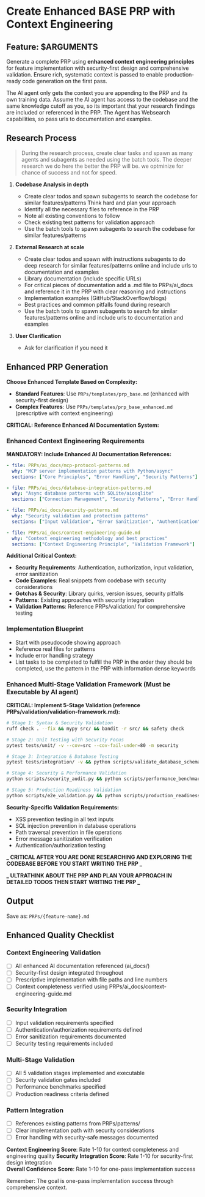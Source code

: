 # Create Enhanced BASE PRP with Context Engineering

## Feature: $ARGUMENTS

Generate a complete PRP using **enhanced context engineering principles** for feature implementation with security-first design and comprehensive validation. Ensure rich, systematic context is passed to enable production-ready code generation on the first pass.

The AI agent only gets the context you are appending to the PRP and its own training data. Assume the AI agent has
access to the codebase and the same knowledge cutoff as you, so its important that your research findings are included
or referenced in the PRP. The Agent has Websearch capabilities, so pass urls to documentation and examples.

## Research Process

> During the research process, create clear tasks and spawn as many agents and subagents as needed using the batch
tools. The deeper research we do here the better the PRP will be. we optminize for chance of success and not for speed.

1. **Codebase Analysis in depth**
   - Create clear todos and spawn subagents to search the codebase for similar features/patterns Think hard and plan
     your approach
   - Identify all the necessary files to reference in the PRP
   - Note all existing conventions to follow
   - Check existing test patterns for validation approach
   - Use the batch tools to spawn subagents to search the codebase for similar features/patterns

2. **External Research at scale**
   - Create clear todos and spawn with instructions subagents to do deep research for similar features/patterns online
     and include urls to documentation and examples
   - Library documentation (include specific URLs)
   - For critical pieces of documentation add a .md file to PRPs/ai_docs and reference it in the PRP with clear
     reasoning and instructions
   - Implementation examples (GitHub/StackOverflow/blogs)
   - Best practices and common pitfalls found during research
   - Use the batch tools to spawn subagents to search for similar features/patterns online and include urls to
     documentation and examples

3. **User Clarification**
   - Ask for clarification if you need it

## Enhanced PRP Generation

**Choose Enhanced Template Based on Complexity:**

- **Standard Features**: Use `PRPs/templates/prp_base.md` (enhanced with security-first design)
- **Complex Features**: Use `PRPs/templates/prp_base_enhanced.md` (prescriptive with context engineering)

**CRITICAL: Reference Enhanced AI Documentation System:**

### Enhanced Context Engineering Requirements

**MANDATORY: Include Enhanced AI Documentation References:**
```yaml
- file: PRPs/ai_docs/mcp-protocol-patterns.md
  why: "MCP server implementation patterns with Python/async"
  sections: ["Core Principles", "Error Handling", "Security Patterns"]

- file: PRPs/ai_docs/database-integration-patterns.md
  why: "Async database patterns with SQLite/aiosqlite" 
  sections: ["Connection Management", "Security Patterns", "Error Handling"]

- file: PRPs/ai_docs/security-patterns.md
  why: "Security validation and protection patterns"
  sections: ["Input Validation", "Error Sanitization", "Authentication"]

- file: PRPs/ai_docs/context-engineering-guide.md
  why: "Context engineering methodology and best practices"
  sections: ["Context Engineering Principle", "Validation Framework"]
```

**Additional Critical Context:**
- **Security Requirements**: Authentication, authorization, input validation, error sanitization
- **Code Examples**: Real snippets from codebase with security considerations
- **Gotchas & Security**: Library quirks, version issues, security pitfalls
- **Patterns**: Existing approaches with security integration
- **Validation Patterns**: Reference PRPs/validation/ for comprehensive testing

### Implementation Blueprint

- Start with pseudocode showing approach
- Reference real files for patterns
- Include error handling strategy
- List tasks to be completed to fulfill the PRP in the order they should be completed, use the pattern in the PRP with
  information dense keywords

### Enhanced Multi-Stage Validation Framework (Must be Executable by AI agent)

**CRITICAL: Implement 5-Stage Validation (reference PRPs/validation/validation-framework.md):**

```bash
# Stage 1: Syntax & Security Validation
ruff check . --fix && mypy src/ && bandit -r src/ && safety check

# Stage 2: Unit Testing with Security Focus
pytest tests/unit/ -v --cov=src --cov-fail-under=80 -m security

# Stage 3: Integration & Database Testing
pytest tests/integration/ -v && python scripts/validate_database_schema.py

# Stage 4: Security & Performance Validation  
python scripts/security_audit.py && python scripts/performance_benchmark.py

# Stage 5: Production Readiness Validation
python scripts/e2e_validation.py && python scripts/production_readiness_check.py
```

**Security-Specific Validation Requirements:**
- XSS prevention testing in all text inputs
- SQL injection prevention in database operations
- Path traversal prevention in file operations
- Error message sanitization verification
- Authentication/authorization testing

**_ CRITICAL AFTER YOU ARE DONE RESEARCHING AND EXPLORING THE CODEBASE BEFORE YOU START WRITING THE PRP _**

**_ ULTRATHINK ABOUT THE PRP AND PLAN YOUR APPROACH IN DETAILED TODOS THEN START WRITING THE PRP _**

## Output

Save as: `PRPs/{feature-name}.md`

## Enhanced Quality Checklist

### Context Engineering Validation
- [ ] All enhanced AI documentation referenced (ai_docs/)
- [ ] Security-first design integrated throughout
- [ ] Prescriptive implementation with file paths and line numbers
- [ ] Context completeness verified using PRPs/ai_docs/context-engineering-guide.md

### Security Integration
- [ ] Input validation requirements specified
- [ ] Authentication/authorization requirements defined
- [ ] Error sanitization requirements documented
- [ ] Security testing requirements included

### Multi-Stage Validation
- [ ] All 5 validation stages implemented and executable
- [ ] Security validation gates included
- [ ] Performance benchmarks specified
- [ ] Production readiness criteria defined

### Pattern Integration
- [ ] References existing patterns from PRPs/patterns/
- [ ] Clear implementation path with security considerations
- [ ] Error handling with security-safe messages documented

**Context Engineering Score**: Rate 1-10 for context completeness and engineering quality
**Security Integration Score**: Rate 1-10 for security-first design integration  
**Overall Confidence Score**: Rate 1-10 for one-pass implementation success

Remember: The goal is one-pass implementation success through comprehensive context.
